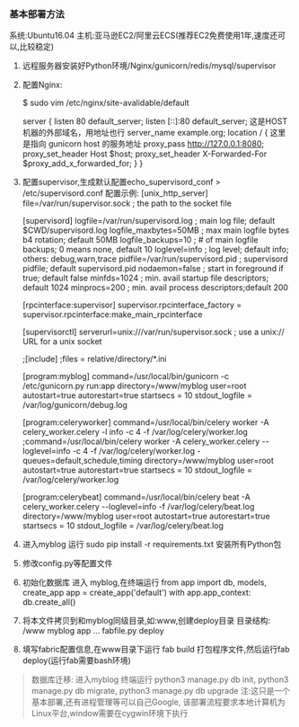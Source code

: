 ### 基本部署方法
系统:Ubuntu16.04
主机:亚马逊EC2/阿里云ECS(推荐EC2免费使用1年,速度还可以,比较稳定)
1. 远程服务器安装好Python环境/Nginx/gunicorn/redis/mysql/supervisor
2. 配置Nginx:

    $ sudo vim /etc/nginx/site-avalidable/default
    
    server {
    listen 80 default_server;
    listen [::]:80 default_server;
    这是HOST机器的外部域名，用地址也行
    server_name example.org;
    location / {
        这里是指向 gunicorn host 的服务地址
        proxy_pass http://127.0.0.1:8080;
        proxy_set_header Host $host;
        proxy_set_header X-Forwarded-For $proxy_add_x_forwarded_for;
    }
}
3. 配置supervisor,生成默认配置echo_supervisord_conf > /etc/supervisord.conf
    配置示例:
    [unix_http_server]
    file=/var/run/supervisor.sock   ; the path to the socket file
    
    [supervisord]
    logfile=/var/run/supervisord.log ; main log file; default $CWD/supervisord.log
    logfile_maxbytes=50MB        ; max main logfile bytes b4 rotation; default 50MB
    logfile_backups=10           ; # of main logfile backups; 0 means none, default 10
    loglevel=info                ; log level; default info; others: debug,warn,trace
    pidfile=/var/run/supervisord.pid ; supervisord pidfile; default supervisord.pid
    nodaemon=false               ; start in foreground if true; default false
    minfds=1024                  ; min. avail startup file descriptors; default 1024
    minprocs=200                 ; min. avail process descriptors;default 200
    
    [rpcinterface:supervisor]
    supervisor.rpcinterface_factory = supervisor.rpcinterface:make_main_rpcinterface
    
    [supervisorctl]
    serverurl=unix:///var/run/supervisor.sock ; use a unix:// URL  for a unix socket
    
    ;[include]
    ;files = relative/directory/*.ini
    
    [program:myblog]
    command=/usr/local/bin/gunicorn -c /etc/gunicorn.py run:app
    directory=/www/myblog
    user=root
    autostart=true
    autorestart=true
    startsecs = 10
    stdout_logfile = /var/log/gunicorn/debug.log
    
    [program:celeryworker]
    command=/usr/local/bin/celery worker -A celery_worker.celery -l info -c 4 -f /var/log/celery/worker.log
    ;command=/usr/local/bin/celery worker -A celery_worker.celery --loglevel=info -c 4 -f /var/log/celery/worker.log -queues=default,schedule,timing
    directory=/www/myblog
    user=root
    autostart=true
    autorestart=true
    startsecs = 10
    stdout_logfile = /var/log/celery/worker.log
    
    [program:celerybeat]
    command=/usr/local/bin/celery beat -A celery_worker.celery --loglevel=info -f /var/log/celery/beat.log
    directory=/www/myblog
    user=root
    autostart=true
    autorestart=true
    startsecs = 10
    stdout_logfile = /var/log/celery/beat.log
4. 进入myblog 运行 sudo pip install -r requirements.txt 安装所有Python包
5. 修改config.py等配置文件
6. 初始化数据库
    进入 myblog,在终端运行
    from app import db, models, create_app
    app = create_app('default')
    with app.app_context:
        db.create_all()
7. 将本文件拷贝到和myblog同级目录,如:www,创建deploy目录
    目录结构:
    /www
        myblog
          app
          ...
        fabfile.py
        deploy
8. 填写fabric配置信息,在www目录下运行 fab build 打包程序文件,然后运行fab deploy(运行fab需要bash环境)


> 数据库迁移: 进入myblog 终端运行 python3 manage.py db init, python3 manage.py db migrate, python3 manage.py db upgrade
> 注:这只是一个基本部署,还有进程管理等可以自己Google,
> 该部署流程要求本地计算机为Linux平台,window需要在cygwin环境下执行